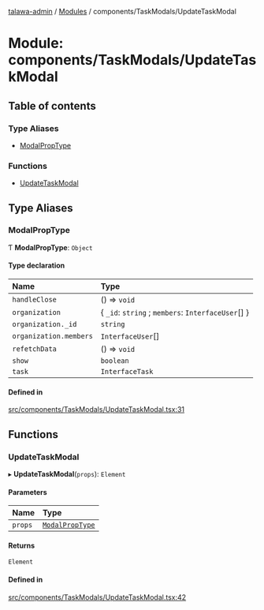 [talawa-admin](../README.md) / [Modules](../modules.md) / components/TaskModals/UpdateTaskModal

# Module: components/TaskModals/UpdateTaskModal

## Table of contents

### Type Aliases

- [ModalPropType](components_TaskModals_UpdateTaskModal.md#modalproptype)

### Functions

- [UpdateTaskModal](components_TaskModals_UpdateTaskModal.md#updatetaskmodal)

## Type Aliases

### ModalPropType

Ƭ **ModalPropType**: `Object`

#### Type declaration

| Name | Type |
| :------ | :------ |
| `handleClose` | () => `void` |
| `organization` | \{ `_id`: `string` ; `members`: `InterfaceUser`[]  } |
| `organization._id` | `string` |
| `organization.members` | `InterfaceUser`[] |
| `refetchData` | () => `void` |
| `show` | `boolean` |
| `task` | `InterfaceTask` |

#### Defined in

[src/components/TaskModals/UpdateTaskModal.tsx:31](https://github.com/PalisadoesFoundation/talawa-admin/blob/b619a0d/src/components/TaskModals/UpdateTaskModal.tsx#L31)

## Functions

### UpdateTaskModal

▸ **UpdateTaskModal**(`props`): `Element`

#### Parameters

| Name | Type |
| :------ | :------ |
| `props` | [`ModalPropType`](components_TaskModals_UpdateTaskModal.md#modalproptype) |

#### Returns

`Element`

#### Defined in

[src/components/TaskModals/UpdateTaskModal.tsx:42](https://github.com/PalisadoesFoundation/talawa-admin/blob/b619a0d/src/components/TaskModals/UpdateTaskModal.tsx#L42)
